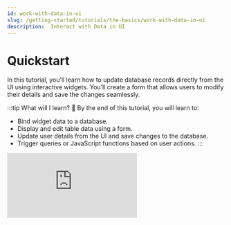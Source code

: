 ```yaml
---
id: work-with-data-in-ui
slug: /getting-started/tutorials/the-basics/work-with-data-in-ui
description:  Interact with Data in UI
---
```


# Quickstart

In this tutorial, you’ll learn how to update database records directly from the UI using interactive widgets. You’ll create a form that allows users to modify their details and save the changes seamlessly.


:::tip What will I learn? 📝
By the end of this tutorial, you will learn to:

- Bind widget data to a database.
- Display and edit table data using a form.
- Update user details from the UI and save changes to the database.
- Trigger queries or JavaScript functions based on user actions.
:::


<div style={{ position: "relative", paddingBottom: "calc(50.52% + 41px)", height: 0, width: "100%" }}>
  <iframe
    src="https://demo.arcade.software/nM2iq5FvdGmm2OHagdbB?embed"
    frameBorder="0"
    loading="lazy"
    webkitAllowFullScreen
    mozAllowFullScreen
    allowFullScreen
    allow="fullscreen"
    style={{ position: "absolute", top: 0, left: 0, width: "100%", height: "100%" }}
    title="Appsmith | Connect Data"
  />
</div>


1. Open your application and, from the Entity Explorer, click the **UI** tab. The UI tab opens a list of available widgets in Appsmith, which can be used to display data and design the app.

2. Click **+ New UI element** and drop a **Table** widget on the canvas.

3. Click **Connect Data** and select **Users** from the *Choose Datasource to Connect* option.

4. Select `public.users` and set the `name` column as searchable to allow filtering.

5. Click **+ New UI element** and drop a **Form** widget on the canvas to the right of the Table widget. The Form widget allows you to collect details from users, which can then be stored or used to update existing records in the database.

6. Rename the Form title to `User Details`. 

7. To display and edit user details, add an **Input** widget for the user's name, a **Datepicker** widget for the date of birth, and an **Image** widget for the profile photo inside the form.

<dd>

Configure the properties as shown below:


| **Widget**      | **Name**       | **Property**      | **Value**                          | **Description**                                       |
|---------------|---------------|------------------|----------------------------------|---------------------|
| **Input**     | `nameInput`    | Default Value   | `{{usersTable.selectedRow.name}}` | Displays the user's name and allows editing.  |
| **Datepicker** | `dobInput`    | Default Date    | `{{usersTable.selectedRow.dob}}`  | Displays the user's date of birth for selection and modification. |
|               |               | Date Format     | **LL**                           | Formats the date in a user-friendly format. |
| **Image**     | `profile` | Image Source  | `{{usersTable.selectedRow.image}}` | Displays the user's profile photo.            |

With `{{}}` (mustache binding), you can dynamically display and update data from various sources, such as widgets, queries, and APIs, in other components.

- `usersTable`: The name of the Table widget from which we want to fetch the user's data.
- `selectedRow`: The reference property of the Table widget that provides access to the currently selected row's data in `usersTable`.
- The `name`, `dob`, and `image` are the selected user's properties retrieved from `selectedRow`.




</dd>


8. Select the *Queries* tab on the Entity Explorer on the left side of the screen, then click the **+ New Query / API** button to create a new query.

9. Select the Users datasource from the list of options, then rename the query to `updateUsers`.

10. Update the SQL command in the query editor to update the users table with the details edited in the Form.

<dd>

```sql
UPDATE public."users" 
SET name = {{nameInput.text}}, 
    dob = {{dobInput.selectedDate}} 
WHERE id = {{usersTable.selectedRow.id}};
```

In this SQL command, we are dynamically updating the users table with the edited values from the form. The bindings inside `{{ }}` reference the widget properties:

- `{{nameInput.text}}` retrieves the updated name from the Input widget.
- `{{dobInput.selectedDate}}` retrieves the selected date from the Datepicker widget.
- `WHERE id = {{usersTable.selectedRow.id}}` ensures only the selected user’s record is updated.

</dd>

11. Navigate back to the canvas by selecting the **UI** tab in the Entity Explorer.


12. To update the database when the Submit button is clicked:

<dd>

- Select the default Submit button on the form and rename it to Update.
- In the **onClick** event, set the action to Execute the `updateUsers`. This runs the query to update the database with the modified details.
- In the **onSuccess** callback, set the action to Execute a query > `getUsers`. This refreshes the table data to reflect the updated user details.

Now, select a row in the table widget to display the user's details in the form. After making the necessary updates, click Update to save the changes to the database and refresh the table with the updated data.



</dd>






  :::caution
  The databases used in tutorials are public and shared by all Appsmith users, so ensure that you don't input confidential information during testing. The databases are automatically reset every day, so any updates made to these databases are temporary.
  :::